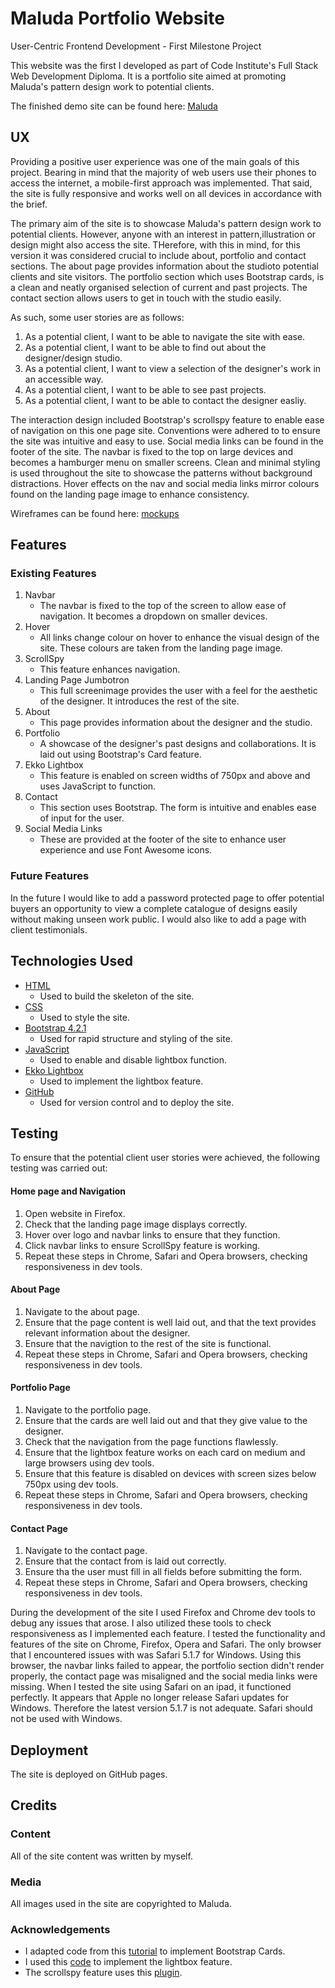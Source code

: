 # Maluda Portfolio Website

User-Centric Frontend Development - First Milestone Project

This website was the first I developed as part of Code Institute's Full Stack Web Development Diploma. It is a portfolio site
aimed at promoting Maluda's pattern design work to potential clients. 

The finished demo site can be found here: 
[Maluda](https://maluda-ie.github.io/maluda-portfolio/) 


## UX

Providing a positive user experience was one of the main goals of this project. Bearing in mind that the majority of web users 
use their phones to access the internet, a mobile-first approach was implemented. That said, the site is fully responsive and 
works well on all devices in accordance with the brief. 

The primary aim of the site is to showcase Maluda's pattern design work to potential clients. However, anyone with an interest in 
pattern,illustration or design might also access the site. THerefore, with this in mind, for this version it was considered crucial 
to include about, portfolio and contact sections. The about page provides information about the studioto potential clients and site 
visitors. The portfolio section which uses Bootstrap cards, is a clean and neatly organised selection of current and past projects. 
The contact section allows users to get in touch with the studio easily.

As such, some user stories are as follows:

1. As a potential client, I want to be able to navigate the site with ease. 
2. As a potential client, I want to be able to find out about the designer/design studio.
3. As a potential client, I want to view a selection of the designer's work in an accessible way.
4. As a potential client, I want to be able to see past projects. 
5. As a potential client, I want to be able to contact the designer easliy. 

The interaction design included Bootstrap's scrollspy feature to enable ease of navigation on this one page site. Conventions were 
adhered to to ensure the site was intuitive and easy to use. Social media links can be found in the footer of the site. The navbar 
is fixed to the top on large devices and becomes a hamburger menu on smaller screens. Clean and minimal styling is used throughout the site 
to showcase the patterns without background distractions. Hover effects on the nav and social media links mirror colours found on the
landing page image to enhance consistency. 

Wireframes can be found here: [mockups](/wireframes/website-wireframes.pdf)


## Features 

### Existing Features
1. Navbar
   - The navbar is fixed to the top of the screen to allow ease of navigation. It becomes a dropdown on smaller devices.
2. Hover
   - All links change colour on hover to enhance the visual design of the site. These colours are taken from the landing page image. 
3. ScrollSpy
   - This feature enhances navigation. 
4. Landing Page Jumbotron
   - This full screenimage provides the user with a feel for the aesthetic of the designer. It introduces the rest of the site. 
5. About
   - This page provides information about the designer and the studio. 
6. Portfolio
   - A showcase of the designer's past designs and collaborations. It is laid out using Bootstrap's Card feature.
7. Ekko Lightbox
   - This feature is enabled on screen widths of 750px and above and uses JavaScript to function. 
8. Contact
   - This section uses Bootstrap. The form is intuitive and enables ease of input for the user.
9. Social Media Links
   - These are provided at the footer of the site to enhance user experience and use Font Awesome icons. 

### Future Features

In the future I would like to add a password protected page to offer potential buyers an opportunity to view a
complete catalogue of designs easily without making unseen work public. I would also like to add a page with client 
testimonials. 


## Technologies Used

- [HTML](https://developer.mozilla.org/en-US/docs/Web/Guide/HTML/HTML5) 
   - Used to build the skeleton of the site.
- [CSS](https://developer.mozilla.org/en-US/docs/Web/CSS)
   - Used to style the site.
- [Bootstrap 4.2.1](https://getbootstrap.com/docs/4.2/getting-started/introduction/)
   - Used for rapid structure and styling of the site. 
- [JavaScript](https://www.javascript.com/)
   - Used to enable and disable lightbox function. 
- [Ekko Lightbox](http://ashleydw.github.io/lightbox/)
   - Used to implement the lightbox feature. 
- [GitHub](https://github.com/)
   - Used for version control and to deploy the site. 


## Testing

To ensure that the potential client user stories were achieved, the following testing was carried out:

#### Home page and Navigation
1. Open website in Firefox.
2. Check that the landing page image displays correctly.
3. Hover over logo and navbar links to ensure that they function. 
4. Click navbar links to ensure ScrollSpy feature is working. 
5. Repeat these steps in Chrome, Safari and Opera browsers, checking responsiveness in dev tools. 

#### About Page
1. Navigate to the about page.
2. Ensure that the page content is well laid out, and that the text provides relevant information about the designer. 
3. Ensure that the navigtion to the rest of the site is functional.
4. Repeat these steps in Chrome, Safari and Opera browsers, checking responsiveness in dev tools.  

#### Portfolio Page
1. Navigate to the portfolio page. 
2. Ensure that the cards are well laid out and that they give value to the designer. 
3. Check that the navigation from the page functions flawlessly. 
4. Ensure that the lightbox feature works on each card on medium and large browsers using dev tools. 
5. Ensure that this feature is disabled on devices with screen sizes below 750px using dev tools. 
6. Repeat these steps in Chrome, Safari and Opera browsers, checking responsiveness in dev tools.  

#### Contact Page
1. Navigate to the contact page. 
2. Ensure that the contact from is laid out correctly. 
3. Ensure tha the user must fill in all fields before submitting the form.
4. Repeat these steps in Chrome, Safari and Opera browsers, checking responsiveness in dev tools. 

During the development of the site I used Firefox and Chrome dev tools to debug any issues that arose. I also utilized these tools to check
responsiveness as I implemented each feature. I tested the functionality and features of the site on Chrome, Firefox, Opera and Safari. The 
only browser that I encountered issues with was Safari 5.1.7 for Windows. Using this browser, the navbar links failed to appear, the portfolio 
section didn't render properly, the contact page was misaligned and the social media links were missing. When I tested the site using Safari 
on an ipad, it functioned perfectly. It appears that Apple no longer release Safari updates for Windows. Therefore the latest version 5.1.7 is 
not adequate. Safari should not be used with Windows. 


## Deployment

The site is deployed on GitHub pages.

## Credits

### Content
All of the site content was written by myself. 

### Media
All images used in the site are copyrighted to Maluda. 

### Acknowledgements
- I adapted code from this [tutorial](https://bootstrapious.com/portfolio-themes) to implement Bootstrap Cards. 
- I used this [code](http://ashleydw.github.io/lightbox/) to implement the lightbox feature. 
- The scrollspy feature uses this [plugin](https://www.w3schools.com/booTsTrap/bootstrap_scrollspy.asp).

